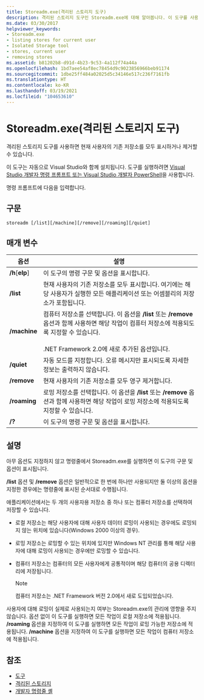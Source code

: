 ```yaml
---
title: Storeadm.exe(격리된 스토리지 도구)
description: 격리된 스토리지 도구인 Storeadm.exe에 대해 알아봅니다. 이 도구를 사용하여 현재 사용자의 기존 저장소를 모두 표시하거나 제거할 수 있습니다.
ms.date: 03/30/2017
helpviewer_keywords:
- Storeadm.exe
- listing stores for current user
- Isolated Storage tool
- stores, current user
- removing stores
ms.assetid: b81202b8-d91d-4b23-9c53-4a112f74a44a
ms.openlocfilehash: 1bd7aee54af8ec78454d9c9023856966beb91174
ms.sourcegitcommit: 1dbe25ff484a02025d5c34146e517c236f7161fb
ms.translationtype: HT
ms.contentlocale: ko-KR
ms.lasthandoff: 03/19/2021
ms.locfileid: "104653610"
---
```

# <a name="storeadmexe-isolated-storage-tool"></a>Storeadm.exe(격리된 스토리지 도구)

격리된 스토리지 도구를 사용하면 현재 사용자의 기존 저장소를 모두 표시하거나 제거할 수 있습니다.  
  
 이 도구는 자동으로 Visual Studio와 함께 설치됩니다. 도구를 실행하려면 [Visual Studio 개발자 명령 프롬프트 또는 Visual Studio 개발자 PowerShell](/visualstudio/ide/reference/command-prompt-powershell)을 사용합니다.
  
 명령 프롬프트에 다음을 입력합니다.  
  
## <a name="syntax"></a>구문  
  
```console  
storeadm [/list][/machine][/remove][/roaming][/quiet]  
```  
  
## <a name="parameters"></a>매개 변수  
  
|옵션|설명|  
|------------|-----------------|  
|**/h**[**elp**]|이 도구의 명령 구문 및 옵션을 표시합니다.|  
|**/list**|현재 사용자의 기존 저장소를 모두 표시합니다. 여기에는 해당 사용자가 실행한 모든 애플리케이션 또는 어셈블리의 저장소가 포함됩니다.|  
|**/machine**|컴퓨터 저장소를 선택합니다. 이 옵션을 **/list** 또는 **/remove** 옵션과 함께 사용하면 해당 작업이 컴퓨터 저장소에 적용되도록 지정할 수 있습니다.<br /><br /> .NET Framework 2.0에 새로 추가된 옵션입니다.|  
|**/quiet**|자동 모드를 지정합니다. 오류 메시지만 표시되도록 자세한 정보는 출력하지 않습니다.|  
|**/remove**|현재 사용자의 기존 저장소를 모두 영구 제거합니다.|  
|**/roaming**|로밍 저장소를 선택합니다. 이 옵션을 **/list** 또는 **/remove** 옵션과 함께 사용하면 해당 작업이 로밍 저장소에 적용되도록 지정할 수 있습니다.|  
|**/?**|이 도구의 명령 구문 및 옵션을 표시합니다.|  
  
## <a name="remarks"></a>설명  

 아무 옵션도 지정하지 않고 명령줄에서 Storeadm.exe를 실행하면 이 도구의 구문 및 옵션이 표시됩니다.  
  
 **/list** 옵션 및 **/remove** 옵션은 일반적으로 한 번에 하나만 사용되지만 둘 이상의 옵션을 지정한 경우에는 명령줄에 표시된 순서대로 수행됩니다.  
  
 애플리케이션에서는 두 개의 사용자용 저장소 중 하나 또는 컴퓨터 저장소를 선택하여 저장할 수 있습니다.  
  
- 로컬 저장소는 해당 사용자에 대해 사용자 데이터 로밍이 사용되는 경우에도 로밍되지 않는 위치에 있습니다(Windows 2000 이상의 경우).  
  
- 로밍 저장소는 로밍할 수 있는 위치에 있지만 Windows NT 관리를 통해 해당 사용자에 대해 로밍이 사용되는 경우에만 로밍할 수 있습니다.  
  
- 컴퓨터 저장소는 컴퓨터의 모든 사용자에게 공통적이며 해당 컴퓨터의 공용 디렉터리에 저장됩니다.  
  
    > [!NOTE]
    > 컴퓨터 저장소는 .NET Framework 버전 2.0에서 새로 도입되었습니다.  
  
 사용자에 대해 로밍이 실제로 사용되는지 여부는 Storeadm.exe의 관리에 영향을 주지 않습니다. 옵션 없이 이 도구를 실행하면 모든 작업이 로컬 저장소에 적용됩니다. **/roaming** 옵션을 지정하여 이 도구를 실행하면 모든 작업이 로밍 가능한 저장소에 적용됩니다. **/machine** 옵션을 지정하여 이 도구를 실행하면 모든 작업이 컴퓨터 저장소에 적용됩니다.  
  
## <a name="see-also"></a>참조

- [도구](index.md)
- [격리된 스토리지](../../standard/io/isolated-storage.md)
- [개발자 명령줄 셸](/visualstudio/ide/reference/command-prompt-powershell)
